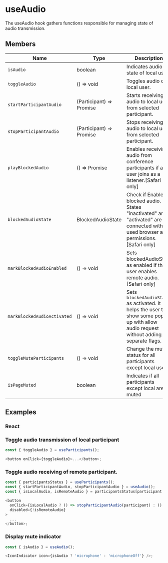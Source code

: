 # useAudio

The useAudio hook gathers functions responsible for managing state of audio transmission.

## Members

| Name                        | Type                           | Description                                                                                                                          |
| --------------------------- | ------------------------------ | ------------------------------------------------------------------------------------------------------------------------------------ |
| `isAudio`                   | boolean                        | Indicates audio state of local user.                                                                                                 |
| `toggleAudio`               | () => void                     | Toggles audio of local user.                                                                                                         |
| `startParticipantAudio`     | (Participant) => Promise<void> | Starts receiving audio to local user from selected participant.                                                                      |
| `stopParticipantAudio`      | (Participant) => Promise<void> | Stops receiving audio to local user from selected participant.                                                                       |
| `playBlockedAudio`          | () => Promise<void>            | Enables receiving audio from conference participants if a user joins as a listener.[Safari only]                                     |
| `blockedAudioState`         | BlockedAudioState              | Check if Enable blocked audio. States "inactivated" and "activated" are connected with used browser and permissions. [Safari only]   |
| `markBlockedAudioEnabled`   | () => void                     | Sets blockedAudioState as enabled if the user enables remote audio. [Safari only]                                                    |
| `markBlockedAudioActivated` | () => void                     | Sets `blockedAudioState` as activated. It helps the user to show some pop up with allow audio request without adding separate flags. |
| `toggleMuteParticipants`    | () => void                     | Change the mute status for all participants except local user                                                                        |
| `isPageMuted`               | boolean                        | Indicates if all participants except local are muted                                                                                 |

## Examples

### React

### Toggle audio transmission of local participant

```javascript
const { toggleAudio } = useParticipants();

<button onClick={toggleAudio}>...</button>;
```

### Toggle audio receiving of remote participant.

```javascript
const { participantsStatus } = useParticipants();
const { startParticipantAudio, stopParticipantAudio } = useAudio();
const { isLocalAudio, isRemoteAudio } = participantsStatus[participant.id] || {};

<button
  onClick={isLocalAudio ? () => stopParticipantAudio(participant) : () => startParticipantAudio(participant)}
  disabled={!isRemoteAudio}
>
  ...
</button>;
```

### Display mute indicator

```javascript
const { isAudio } = useAudio();

<IconIndicator icon={isAudio ? 'microphone' : 'microphoneOff'} />;
```
